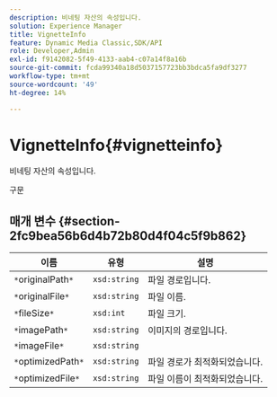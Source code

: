 ```yaml
---
description: 비네팅 자산의 속성입니다.
solution: Experience Manager
title: VignetteInfo
feature: Dynamic Media Classic,SDK/API
role: Developer,Admin
exl-id: f9142082-5f49-4133-aab4-c07a14f8a16b
source-git-commit: fcda99340a18d5037157723bb3bdca5fa9df3277
workflow-type: tm+mt
source-wordcount: '49'
ht-degree: 14%

---
```


# VignetteInfo{#vignetteinfo}

비네팅 자산의 속성입니다.

구문

## 매개 변수 {#section-2fc9bea56b6d4b72b80d4f04c5f9b862}

| 이름 | 유형 | 설명 |
|---|---|---|
| `*`originalPath`*` | `xsd:string` | 파일 경로입니다. |
| `*`originalFile`*` | `xsd:string` | 파일 이름. |
| `*`fileSize`*` | `xsd:int` | 파일 크기. |
| `*`imagePath`*` | `xsd:string` | 이미지의 경로입니다. |
| `*`imageFile`*` | `xsd:string` |  |
| `*`optimizedPath`*` | `xsd:string` | 파일 경로가 최적화되었습니다. |
| `*`optimizedFile`*` | `xsd:string` | 파일 이름이 최적화되었습니다. |

